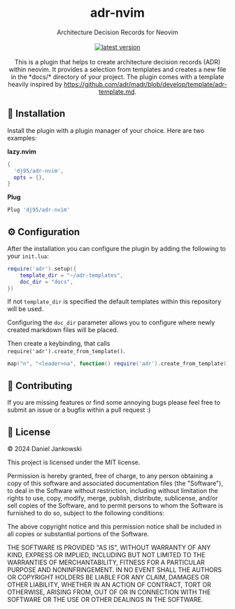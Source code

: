 <h1 align="center">adr-nvim</h1>

<p align="center">
  Architecture Decision Records for Neovim
  <br><br>
  <a href="https://github.com/dj95/adr-nvim/releases">
    <img alt="latest version" src="https://img.shields.io/github/v/tag/dj95/adr-nvim.svg?sort=semver" />
  </a>
  <br><br>
  This is a plugin that helps to create architecture decision records (ADR) within neovim. It provides
  a selection from templates and creates a new file in the *docs/* directory of your project. The
  plugin comes with a template heavily inspired by <a href="https://github.com/adr/madr/blob/develop/template/adr-template.md">https://github.com/adr/madr/blob/develop/template/adr-template.md</a>.
</p>

## 🚀 Installation

Install the plugin with a plugin manager of your choice. Here are two examples:

**lazy.nvim**

```lua
{
  'dj95/adr-nvim',
  opts = {},
}
```

**Plug**

```lua
Plug 'dj95/adr-nvim'
```

## ⚙️ Configuration

After the installation you can configure the plugin by adding the following to your `init.lua`:

```lua
require('adr').setup({
    template_dir = "~/adr-templates",
    doc_dir = "docs",
})
```

If not `template_dir` is specified the default templates within this repository will be used.

Configuring the `doc_dir` parameter allows you to configure where newly created markdown files will be placed.

Then create a keybinding, that calls `require('adr').create_from_template()`.

```lua
map("n", "<leader>na", function() require('adr').create_from_template() end)
```

## 🤝 Contributing

If you are missing features or find some annoying bugs please feel free to submit an issue or a bugfix within a pull request :)

## 📝 License

© 2024 Daniel Jankowski

This project is licensed under the MIT license.

Permission is hereby granted, free of charge, to any person obtaining a copy
of this software and associated documentation files (the "Software"), to deal
in the Software without restriction, including without limitation the rights
to use, copy, modify, merge, publish, distribute, sublicense, and/or sell
copies of the Software, and to permit persons to whom the Software is
furnished to do so, subject to the following conditions:

The above copyright notice and this permission notice shall be included in all
copies or substantial portions of the Software.

THE SOFTWARE IS PROVIDED "AS IS", WITHOUT WARRANTY OF ANY KIND, EXPRESS OR
IMPLIED, INCLUDING BUT NOT LIMITED TO THE WARRANTIES OF MERCHANTABILITY,
FITNESS FOR A PARTICULAR PURPOSE AND NONINFRINGEMENT. IN NO EVENT SHALL THE
AUTHORS OR COPYRIGHT HOLDERS BE LIABLE FOR ANY CLAIM, DAMAGES OR OTHER
LIABILITY, WHETHER IN AN ACTION OF CONTRACT, TORT OR OTHERWISE, ARISING FROM,
OUT OF OR IN CONNECTION WITH THE SOFTWARE OR THE USE OR OTHER DEALINGS IN THE
SOFTWARE.
